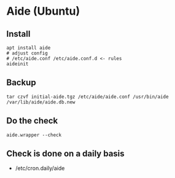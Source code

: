 # Aide (Ubuntu) 

## Install

```
apt install aide
# adjust config 
# /etc/aide.conf /etc/aide.conf.d <- rules 
aideinit 
```

## Backup 

```
tar czvf initial-aide.tgz /etc/aide/aide.conf /usr/bin/aide /var/lib/aide/aide.db.new
```

## Do the check 

```
aide.wrapper --check 
```
## Check is done on a daily basis 

  * /etc/cron.daily/aide 

